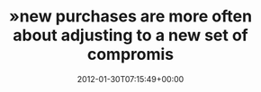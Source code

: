 ---
retweeted: false
source: <a href="https://reeder.app" rel="nofollow">Reeder</a>
entities:
  hashtags: []
  symbols: []
  user_mentions: []
  urls:
  - url: http://t.co/Mm0PX8z6
    expanded_url: http://j.mp/wwlu2y
    display_url: j.mp/wwlu2y
    indices:
    - '118'
    - '138'
display_text_range:
- '0'
- '138'
favorite_count: '0'
id_str: '163883097471979520'
truncated: false
retweet_count: '0'
id: '163883097471979520'
possibly_sensitive: false
created_at: Mon Jan 30 07:15:49 +0000 2012
favorited: false
full_text: "»new purchases are more often about adjusting to a new set of compromises
  than getting something objectively better.«"
lang: en
quote_url: http://j.mp/wwlu2y
tags:
- pesos/twitter
date: '2012-01-30T07:15:49+00:00'
src: https://twitter.com/bascht/status/163883097471979520
original_url: https://twitter.com/bascht/status/163883097471979520
type: twitter_tweet
text: "»new purchases are more often about adjusting to a new set of compromises than
  getting something objectively better.«"
title: "»new purchases are more often about adjusting to a new set of compromis"

---